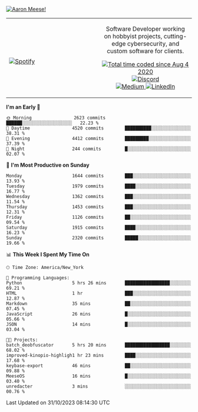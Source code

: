 [![Aaron Meese!](https://user-images.githubusercontent.com/17814535/88975338-a2aabf00-d27f-11ea-963f-8a19608716b4.png)](https://github.com/ajmeese7/readme-ascii "README ASCII")

<!-- Modified from project here: https://github.com/novatorem/novatorem -->
<table width="100%">
  <tr>
  <td width="50%">

&nbsp; <br> [![Spotify](https://ajmeese7.vercel.app/api/spotify)](https://open.spotify.com/user/ajmeese)

  </td>
  <td width="50%">
    <p align="center">
    Software Developer working on hobbyist projects, cutting-edge cybersecurity, and custom software for clients.
    </p>
    <p align="center">
      <a href="https://wakatime.com/@f726891d-3b02-46cd-9b60-e8c59f9e2b14">
        <img src="https://wakatime.com/badge/user/f726891d-3b02-46cd-9b60-e8c59f9e2b14.svg" alt="Total time coded since Aug 4 2020" title="WakaTime" />
      </a>
      <a href="http://link.aaronmeese.com/discord">
        <img src="https://img.shields.io/badge/discord-ajmeese7%234835-369?style=flat-square&logo=discord&logoColor=white&color=purple" alt="Discord" title="Discord">
      </a>
      <br />
      <a href="https://link.aaronmeese.com/medium">
        <img src="https://img.shields.io/badge/medium-ajmeese7-1DB954?style=flat-square&logo=medium&logoColor=white" alt="Medium" title="Medium">
      </a>
      <a href="https://link.aaronmeese.com/linkedin">
        <img src="https://img.shields.io/badge/linkedIn-aaronmeese-1DB954?style=flat-square&logo=linkedin&logoColor=white&color=blue" alt="LinkedIn" title="LinkedIn">
      </a>
    </p>
  </td>

</table>

[//]: <> (The `&nbsp;` is to have Aphelion take up more space)

<!--START_SECTION:waka-->
**I'm an Early 🐤** 

```text
🌞 Morning                2623 commits        ██████░░░░░░░░░░░░░░░░░░░   22.23 % 
🌆 Daytime                4520 commits        ██████████░░░░░░░░░░░░░░░   38.31 % 
🌃 Evening                4412 commits        █████████░░░░░░░░░░░░░░░░   37.39 % 
🌙 Night                  244 commits         █░░░░░░░░░░░░░░░░░░░░░░░░   02.07 % 
```
📅 **I'm Most Productive on Sunday** 

```text
Monday                   1644 commits        ███░░░░░░░░░░░░░░░░░░░░░░   13.93 % 
Tuesday                  1979 commits        ████░░░░░░░░░░░░░░░░░░░░░   16.77 % 
Wednesday                1362 commits        ███░░░░░░░░░░░░░░░░░░░░░░   11.54 % 
Thursday                 1453 commits        ███░░░░░░░░░░░░░░░░░░░░░░   12.31 % 
Friday                   1126 commits        ██░░░░░░░░░░░░░░░░░░░░░░░   09.54 % 
Saturday                 1915 commits        ████░░░░░░░░░░░░░░░░░░░░░   16.23 % 
Sunday                   2320 commits        █████░░░░░░░░░░░░░░░░░░░░   19.66 % 
```


📊 **This Week I Spent My Time On** 

```text
🕑︎ Time Zone: America/New_York

💬 Programming Languages: 
Python                   5 hrs 26 mins       █████████████████░░░░░░░░   69.21 % 
HTML                     1 hr                ███░░░░░░░░░░░░░░░░░░░░░░   12.87 % 
Markdown                 35 mins             ██░░░░░░░░░░░░░░░░░░░░░░░   07.45 % 
JavaScript               26 mins             █░░░░░░░░░░░░░░░░░░░░░░░░   05.66 % 
JSON                     14 mins             █░░░░░░░░░░░░░░░░░░░░░░░░   03.04 % 

🐱‍💻 Projects: 
batch_deobfuscator       5 hrs 20 mins       █████████████████░░░░░░░░   68.02 % 
improved-kinopio-highligh1 hr 23 mins        ████░░░░░░░░░░░░░░░░░░░░░   17.68 % 
keybase-export           46 mins             ██░░░░░░░░░░░░░░░░░░░░░░░   09.88 % 
MeeseOS                  16 mins             █░░░░░░░░░░░░░░░░░░░░░░░░   03.40 % 
unredacter               3 mins              ░░░░░░░░░░░░░░░░░░░░░░░░░   00.76 % 
```


 Last Updated on 31/10/2023 08:14:30 UTC
<!--END_SECTION:waka-->
